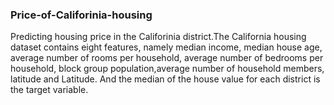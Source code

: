 ### Price-of-Califorinia-housing
 Predicting housing price in the Califorinia district.The California housing dataset contains eight features, namely median income, median house age, average number of rooms per household, average number of bedrooms per household, block group population,average number of household members, latitude and Latitude. And the median of the house value for each district is the target variable.
